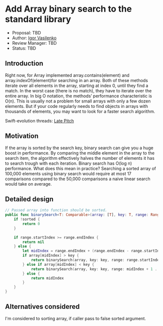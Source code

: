 # Add Array binary search to the  standard library

* Proposal: TBD
* Author: [Igor Vasilenko](https://github.com/vasilenkoigor)
* Review Manager: TBD
* Status: TBD

## Introduction

Right now, for Array implemented array.contains(element) and array.indexOf(element)for searching in an array. Both of these methods iterate over all elements in the array, starting at index 0, until they find a match. In the worst case (there is no match), they have to iterate over the entire array. In big O notation, the methods’ performance characteristic is O(n). This is usually not a problem for small arrays with only a few dozen elements. But if your code regularly needs to find objects in arrays with thousands of elements, you may want to look for a faster search algorithm.

Swift-evolution threads: [Late Pitch](https://lists.swift.org/pipermail/swift-evolution/Week-of-Mon-20160905/026976.html)

## Motivation

If the array is sorted by the search key, binary search can give you a huge boost in performance. By comparing the middle element in the array to the search item, the algorithm effectively halves the number of elements it has to search trough with each iteration. Binary search has O(log n) performance. What does this mean in practice? Searching a sorted array of 100,000 elements using binary search would require at most 17 comparisons compared to the 50,000 comparisons a naive linear search would take on average.

## Detailed design

```swift
// Passed array into function should be sorted. 
public func binarySearch<T: Comparable>(array: [T], key: T, range: Range<Int>, sorted: Bool) -> Int? {
    if !sorted {
        return 0
    }
    
    if range.startIndex >= range.endIndex {
        return nil
    } else {
        let midIndex = range.endIndex + (range.endIndex - range.startIndex) / 2
        if array[midIndex] > key {
            return binarySearch(array, key: key, range: range.startIndex ..< midIndex, sorted: sorted)
        } else if array[midIndex] < key {
            return binarySearch(array, key: key, range: midIndex + 1 ..< range.endIndex, sorted: sorted)
        } else {
            return midIndex
        }
    }
}
```

## Alternatives considered

I'm considered to sorting array, if caller pass to false sorted argument.

